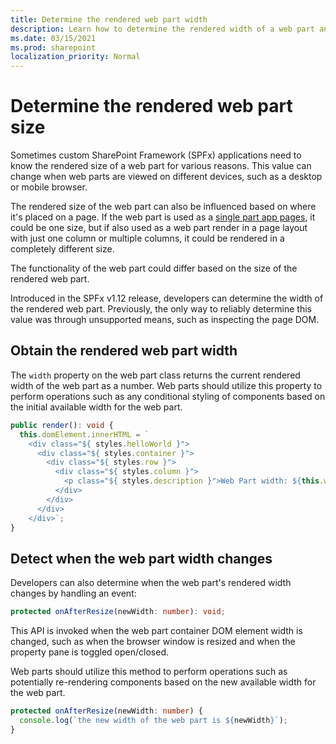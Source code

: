 ```yaml
---
title: Determine the rendered web part width
description: Learn how to determine the rendered width of a web part and handle when the web part is resized.
ms.date: 03/15/2021
ms.prod: sharepoint
localization_priority: Normal
---
```

# Determine the rendered web part size

Sometimes custom SharePoint Framework (SPFx) applications need to know the rendered size of a web part for various reasons. This value can change when web parts are viewed on different devices, such as a desktop or mobile browser.

The rendered size of the web part can also be influenced based on where it's placed on a page. If the web part is used as a [single part app pages](../single-part-app-pages.md), it could be one size, but if also used as a web part render in a page layout with just one column or multiple columns, it could be rendered in a completely different size.

The functionality of the web part could differ based on the size of the rendered web part.

Introduced in the SPFx v1.12 release, developers can determine the width of the rendered web part. Previously, the only way to reliably determine this value was through unsupported means, such as inspecting the page DOM.

## Obtain the rendered web part width

The `width` property on the web part class returns the current rendered width of the web part as a number. Web parts should utilize this property to perform operations such as any conditional styling of components based on the initial available width for the web part.

```typescript
public render(): void {
  this.domElement.innerHTML = `
    <div class="${ styles.helloWorld }">
      <div class="${ styles.container }">
        <div class="${ styles.row }">
          <div class="${ styles.column }">
            <p class="${ styles.description }">Web Part width: ${this.width}</p>
          </div>
        </div>
      </div>
    </div>`;
}
```

## Detect when the web part width changes

Developers can also determine when the web part's rendered width changes by handling an event:

```typescript
protected onAfterResize(newWidth: number): void;
```

This API is invoked when the web part container DOM element width is changed, such as when the browser window is resized and when the property pane is toggled open/closed.

Web parts should utilize this method to perform operations such as potentially re-rendering components based on the new available width for the web part.

```typescript
protected onAfterResize(newWidth: number) {
  console.log(`the new width of the web part is ${newWidth}`);
}
```
